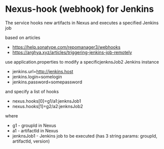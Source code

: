 # Nexus-hook (webhook) for Jenkins

The service hooks new artifacts in Nexus and executes a specified Jenkins job  

based on articles<br/>
  * https://help.sonatype.com/repomanager3/webhooks 
  * https://arghya.xyz/articles/triggering-jenkins-job-remotely


use application.properties to modify a specificjenknsJob2 Jenkins instance <br/>
- jenkins.url=http://jenkins.host
- jenkins.login=somelogin <br/>
- jenkins.password=somepassword <br/>

and specify a list of hooks
- nexus.hooks[0]=g1/a1:jenknsJob1 
- nexus.hooks[1]=g2/a2:jenknsJob2

where <br/>
- g1 - groupId in Nexus
- a1 - artifactId in Nexus
- jenknsJob1 - Jenkins job to be executed (has 3 string params: groupId, artifactId, version)


